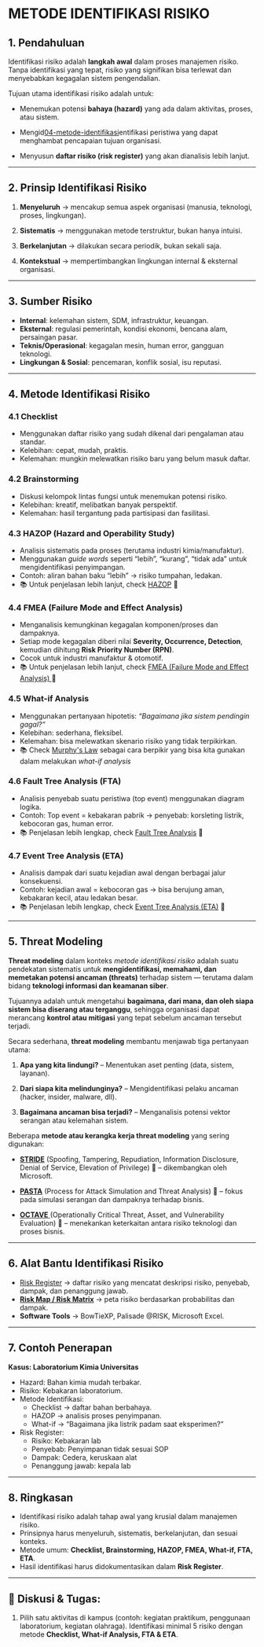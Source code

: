 # METODE IDENTIFIKASI RISIKO

## 1. Pendahuluan

Identifikasi risiko adalah **langkah awal** dalam proses manajemen risiko. Tanpa identifikasi yang tepat, risiko yang signifikan bisa terlewat dan menyebabkan kegagalan sistem pengendalian.  

Tujuan utama identifikasi risiko adalah untuk:

- Menemukan potensi **bahaya (hazard)** yang ada dalam aktivitas, proses, atau sistem.  

- Mengid[04-metode-identifikasi](04-metode-identifikasi.md)entifikasi peristiwa yang dapat menghambat pencapaian tujuan organisasi.    

- Menyusun **daftar risiko (risk register)** yang akan dianalisis lebih lanjut.    

---
## 2. Prinsip Identifikasi Risiko

1. **Menyeluruh** → mencakup semua aspek organisasi (manusia, teknologi, proses, lingkungan).   

2. **Sistematis** → menggunakan metode terstruktur, bukan hanya intuisi.    

3. **Berkelanjutan** → dilakukan secara periodik, bukan sekali saja.    

4. **Kontekstual** → mempertimbangkan lingkungan internal & eksternal organisasi.    

---
## 3. Sumber Risiko

- **Internal**: kelemahan sistem, SDM, infrastruktur, keuangan.    
- **Eksternal**: regulasi pemerintah, kondisi ekonomi, bencana alam, persaingan pasar.    
- **Teknis/Operasional**: kegagalan mesin, human error, gangguan teknologi.    
- **Lingkungan & Sosial**: pencemaran, konflik sosial, isu reputasi.

---
## 4. Metode Identifikasi Risiko
### 4.1 Checklist
- Menggunakan daftar risiko yang sudah dikenal dari pengalaman atau standar.   
- Kelebihan: cepat, mudah, praktis.    
- Kelemahan: mungkin melewatkan risiko baru yang belum masuk daftar.    
### 4.2 Brainstorming
- Diskusi kelompok lintas fungsi untuk menemukan potensi risiko.    
- Kelebihan: kreatif, melibatkan banyak perspektif.    
- Kelemahan: hasil tergantung pada partisipasi dan fasilitasi.   

### 4.3 HAZOP (Hazard and Operability Study)
- Analisis sistematis pada proses (terutama industri kimia/manufaktur).    
- Menggunakan _guide words_ seperti “lebih”, “kurang”, “tidak ada” untuk mengidentifikasi penyimpangan.    
- Contoh: aliran bahan baku “lebih” → risiko tumpahan, ledakan.
- 📚 Untuk penjelasan lebih lanjut, check [HAZOP](artikel/hazop.md) 🤔

### 4.4 FMEA (Failure Mode and Effect Analysis)
- Menganalisis kemungkinan kegagalan komponen/proses dan dampaknya.    
- Setiap mode kegagalan diberi nilai **Severity, Occurrence, Detection**, kemudian dihitung **Risk Priority Number (RPN)**.    
- Cocok untuk industri manufaktur & otomotif.    
- 📚 Untuk penjelasan lebih lanjut, check [FMEA (Failure Mode and Effect Analysis) ](artikel/fmea.md) 🤔

### 4.5 What-if Analysis
- Menggunakan pertanyaan hipotetis: _“Bagaimana jika sistem pendingin gagal?”_    
- Kelebihan: sederhana, fleksibel.    
- Kelemahan: bisa melewatkan skenario risiko yang tidak terpikirkan.
- 📚 Check [Murphy's Law](artikel/murphys-law.md) sebagai cara berpikir yang bisa kita gunakan dalam melakukan _what-if analysis_

### 4.6 Fault Tree Analysis (FTA)
- Analisis penyebab suatu peristiwa (top event) menggunakan diagram logika.    
- Contoh: Top event = kebakaran pabrik → penyebab: korsleting listrik, kebocoran gas, human error.    
- 📚 Penjelasan lebih lengkap, check [Fault Tree Analysis](artikel/fta.md) 🤔

### 4.7 Event Tree Analysis (ETA)
- Analisis dampak dari suatu kejadian awal dengan berbagai jalur konsekuensi.    
- Contoh: kejadian awal = kebocoran gas → bisa berujung aman, kebakaran kecil, atau ledakan besar.    
- 📚 Penjelasan lebih lengkap, check [Event Tree Analysis (ETA)](artikel/eta.md) 🤔

---

## 5. Threat Modeling

**Threat modeling** dalam konteks _metode identifikasi risiko_ adalah suatu pendekatan sistematis untuk **mengidentifikasi, memahami, dan memetakan potensi ancaman (threats)** terhadap sistem — terutama dalam bidang **teknologi informasi dan keamanan siber**.

Tujuannya adalah untuk mengetahui **bagaimana, dari mana, dan oleh siapa sistem bisa diserang atau terganggu**, sehingga organisasi dapat merancang **kontrol atau mitigasi** yang tepat sebelum ancaman tersebut terjadi.

Secara sederhana, **threat modeling** membantu menjawab tiga pertanyaan utama:

1. **Apa yang kita lindungi?** – Menentukan aset penting (data, sistem, layanan).
    
2. **Dari siapa kita melindunginya?** – Mengidentifikasi pelaku ancaman (hacker, insider, malware, dll).
    
3. **Bagaimana ancaman bisa terjadi?** – Menganalisis potensi vektor serangan atau kelemahan sistem.
    

Beberapa **metode atau kerangka kerja threat modeling** yang sering digunakan:

- [**STRIDE**](artikel/stride.md)  (Spoofing, Tampering, Repudiation, Information Disclosure, Denial of Service, Elevation of Privilege)  🤔 – dikembangkan oleh Microsoft.
    
- [**PASTA**](artikel/pasta.md) (Process for Attack Simulation and Threat Analysis) 🤔 – fokus pada simulasi serangan dan dampaknya terhadap bisnis.
    
- [**OCTAVE** ](artikel/octave.md) (Operationally Critical Threat, Asset, and Vulnerability Evaluation) 🤔  – menekankan keterkaitan antara risiko teknologi dan proses bisnis.
    

---
## 6. Alat Bantu Identifikasi Risiko
- [Risk Register](artikel/risk-register.md) → daftar risiko yang mencatat deskripsi risiko, penyebab, dampak, dan penanggung jawab.    
- [**Risk Map / Risk Matrix**](artikel/matrix-risiko.md) → peta risiko berdasarkan probabilitas dan dampak.    
- **Software Tools** → BowTieXP, Palisade @RISK, Microsoft Excel.    

---

## 7. Contoh Penerapan
**Kasus: Laboratorium Kimia Universitas**
- Hazard: Bahan kimia mudah terbakar.    
- Risiko: Kebakaran laboratorium.    
- Metode Identifikasi:    
    - Checklist → daftar bahan berbahaya.        
    - HAZOP → analisis proses penyimpanan.        
    - What-if → “Bagaimana jika listrik padam saat eksperimen?”        
- Risk Register:
	- Risiko: Kebakaran lab
	- Penyebab: Penyimpanan tidak sesuai SOP
	- Dampak: Cedera, keruskaan alat
	- Penanggung jawab: kepala lab

---

## 8. Ringkasan
- Identifikasi risiko adalah tahap awal yang krusial dalam manajemen risiko.    
- Prinsipnya harus menyeluruh, sistematis, berkelanjutan, dan sesuai konteks.    
- Metode umum: **Checklist, Brainstorming, HAZOP, FMEA, What-if, FTA, ETA**.    
- Hasil identifikasi harus didokumentasikan dalam **Risk Register**.    

---

## 💼 Diskusi & Tugas:

1. Pilih satu aktivitas di kampus (contoh: kegiatan praktikum, penggunaan laboratorium, kegiatan olahraga). Identifikasi minimal 5 risiko dengan metode **Checklist, What-if Analysis, FTA & ETA**.        
